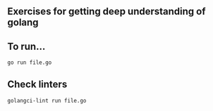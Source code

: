 ## Exercises for getting deep understanding of golang

## To run...

```sh
go run file.go
```

## Check linters

```sh
golangci-lint run file.go
```